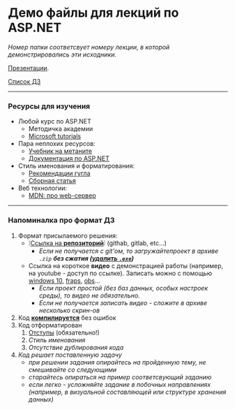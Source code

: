 # Демо файлы для лекций по ASP.NET

*Номер папки соответсвует номеру лекции, в которой демонстрировались эти исходники.*

[Презентации](https://asp-net-lections-badtutor-efc776694431f15cea08ef180f3fbebab259f.gitlab.io/).
<!-- [Архив](https://sourceforge.net/projects/cpp-oop-top-aca/files/Lections/active/) со старыми презентациями. -->

[Список ДЗ](https://asp-net-lections-badtutor-efc776694431f15cea08ef180f3fbebab259f.gitlab.io/hommy.html)

---
### Ресурсы для изучения

- Любой курс по ASP.NET
	- Методичка академии
	- [Microsoft tutorials](https://learn.microsoft.com/ru-ru/training/browse/?terms=asp.net)
- Пара неплохих ресурсов:
	- [Учебник на метаните](https://metanit.com/sharp/mvc.php)
	- [Документация по ASP.NET](https://learn.microsoft.com/ru-ru/aspnet/core/)
- Стиль именования и форматирования:
	- [Рекомендации гугла](https://habr.com/ru/post/477722/)
	- [Сборная статья](https://habr.com/ru/post/172091/)
- Веб технологии:
	- [MDN: про web-сервер](https://developer.mozilla.org/ru/docs/Learn/Common_questions/Web_mechanics/What_is_a_web_server)
---
### Напоминалка про формат ДЗ

1. Формат присылаемого решения:
	- ❕<u>Ссылка на **репозиторий**</u>❕ (githab, gitlab, etc...)
		- *Если не получается с git'ом, то загружайтепроект в архиве `.zip` **без сжатия (<u>удалить `.exe`</u>)***
	- Ссылка на короткое **видео** с демонстрацией работы (например, на youtube - доступ по ссылке). Записать можно с помощью [windows 10](https://support.microsoft.com/ru-ru/windows/использование-средства-чтения-с-экрана-для-записи-экрана-с-помощью-панели-xbox-game-bar-5328cd25-9046-4472-8a14-c485f138802c),  [fraps](https://fraps.com/download.php), [obs](https://obsproject.com/ru)...
		- *Если проект простой (без баз данных, особых настроек среды), то видео не обязательно.*
		- *Если не получается записать видео - сложите в архиве несколько скрин-ов*
2. Код <u>**компилируется**</u> без ошибок
3. Код отформатирован
	1. <u>Отступы</u> (обязательно!)
	1. *Стиль именования*
	1. *Отсутствие дублирования кода*
4. *Код решает поставленную задачу*
	- *при решении задания опирайтесь на пройденную тему, не смешивайте со следующими*
	- *старайтесь опираться на пример соответсвующий заданию*
	- *если легко - усложняйте задание в побочных направлениях (например, в визуальной составляющей или структуре хранения данных)*
